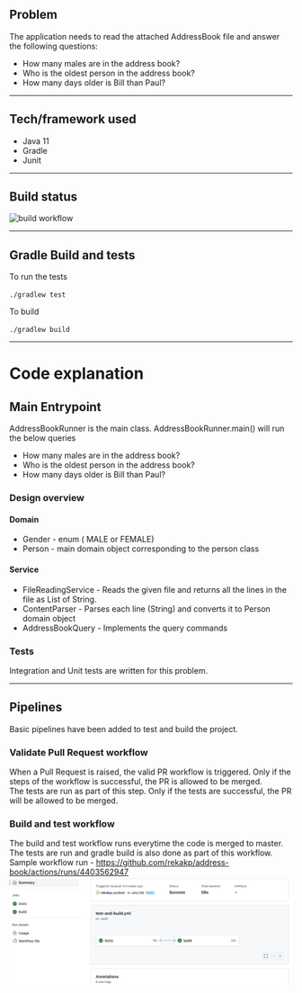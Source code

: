 
## Problem
The application needs to read the attached AddressBook file and answer the following questions:

- How many males are in the address book?
- Who is the oldest person in the address book?
- How many days older is Bill than Paul?

---

## Tech/framework used
- Java 11
- Gradle
- Junit

---

## Build status

![build workflow](https://github.com/rekakp/address-book/actions/workflows/test-and-build.yml/badge.svg)

---

## Gradle Build and tests
To run the tests

`./gradlew test`

To build

`./gradlew build`

---
# Code explanation
## Main Entrypoint
AddressBookRunner is the main class.
AddressBookRunner.main() will run the below queries
- How many males are in the address book?
- Who is the oldest person in the address book?
- How many days older is Bill than Paul?

### Design overview

####  Domain
- Gender - enum ( MALE or FEMALE)
- Person  - main domain object corresponding to the person class

####  Service
- FileReadingService - Reads the given file and returns all the lines in the file as List of String. 
- ContentParser  - Parses each line (String) and converts it to Person domain object
- AddressBookQuery - Implements the query commands

### Tests

Integration and Unit tests are written for this problem.

---

## Pipelines

Basic pipelines have been added to test and build the project.

### Validate Pull Request workflow
When a Pull Request is raised, the valid PR workflow is triggered. Only if the steps of the workflow is successful, the PR is allowed to be merged.   
The tests are run as part of this step. Only if the tests are successful, the PR will be allowed to be merged.

### Build and test workflow
The build and test workflow runs everytime the code is merged to master.  
The tests are run and gradle build is also done as part of this workflow.  
Sample workflow run - https://github.com/rekakp/address-book/actions/runs/4403562947
![img.png](img.png)